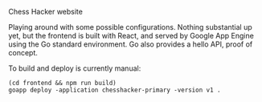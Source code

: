 Chess Hacker website

Playing around with some possible configurations. Nothing substantial up yet, but the
frontend is built with React, and served by Google App Engine using the Go standard
environment. Go also provides a hello API, proof of concept.

To build and deploy is currently manual:

```
(cd frontend && npm run build)
goapp deploy -application chesshacker-primary -version v1 .
```
